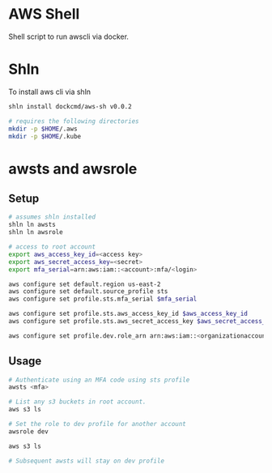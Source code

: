 # AWS Shell

Shell script to run awscli via docker.

# Shln

To install aws cli via shln

```bash
shln install dockcmd/aws-sh v0.0.2

# requires the following directories
mkdir -p $HOME/.aws
mkdir -p $HOME/.kube
```

# awsts and awsrole

## Setup

```bash
# assumes shln installed
shln ln awsts
shln ln awsrole

# access to root account
export aws_access_key_id=<access key>
export aws_secret_access_key=<secret>
export mfa_serial=arn:aws:iam::<account>:mfa/<login>

aws configure set default.region us-east-2
aws configure set default.source_profile sts
aws configure set profile.sts.mfa_serial $mfa_serial

aws configure set profile.sts.aws_access_key_id $aws_access_key_id
aws configure set profile.sts.aws_secret_access_key $aws_secret_access_key 

aws configure set profile.dev.role_arn arn:aws:iam::<organizationaccount>:role/OrganizationAccountAccessRole
```

## Usage

```bash
# Authenticate using an MFA code using sts profile
awsts <mfa>

# List any s3 buckets in root account.
aws s3 ls

# Set the role to dev profile for another account
awsrole dev

aws s3 ls

# Subsequent awsts will stay on dev profile
```
